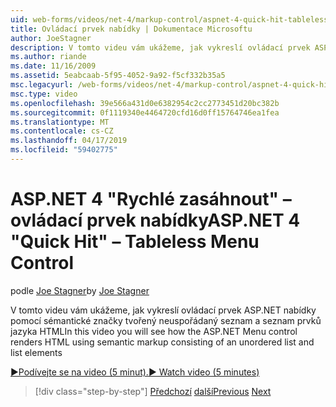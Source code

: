 ```yaml
---
uid: web-forms/videos/net-4/markup-control/aspnet-4-quick-hit-tableless-menu-control
title: Ovládací prvek nabídky | Dokumentace Microsoftu
author: JoeStagner
description: V tomto videu vám ukážeme, jak vykreslí ovládací prvek ASP.NET nabídky pomocí sémantické značky tvořený neuspořádaný seznam a seznam prvků jazyka HTML
ms.author: riande
ms.date: 11/16/2009
ms.assetid: 5eabcaab-5f95-4052-9a92-f5cf332b35a5
msc.legacyurl: /web-forms/videos/net-4/markup-control/aspnet-4-quick-hit-tableless-menu-control
msc.type: video
ms.openlocfilehash: 39e566a431d0e6382954c2cc2773451d20bc382b
ms.sourcegitcommit: 0f1119340e4464720cfd16d0ff15764746ea1fea
ms.translationtype: MT
ms.contentlocale: cs-CZ
ms.lasthandoff: 04/17/2019
ms.locfileid: "59402775"
---
```

# <a name="aspnet-4-quick-hit--tableless-menu-control"></a><span data-ttu-id="34b09-103">ASP.NET 4 "Rychlé zasáhnout" – ovládací prvek nabídky</span><span class="sxs-lookup"><span data-stu-id="34b09-103">ASP.NET 4 "Quick Hit" – Tableless Menu Control</span></span>

<span data-ttu-id="34b09-104">podle [Joe Stagner](https://github.com/JoeStagner)</span><span class="sxs-lookup"><span data-stu-id="34b09-104">by [Joe Stagner](https://github.com/JoeStagner)</span></span>

<span data-ttu-id="34b09-105">V tomto videu vám ukážeme, jak vykreslí ovládací prvek ASP.NET nabídky pomocí sémantické značky tvořený neuspořádaný seznam a seznam prvků jazyka HTML</span><span class="sxs-lookup"><span data-stu-id="34b09-105">In this video you will see how the ASP.NET Menu control renders HTML using semantic markup consisting of an unordered list and list elements</span></span> 

[<span data-ttu-id="34b09-106">&#9654;Podívejte se na video (5 minut).</span><span class="sxs-lookup"><span data-stu-id="34b09-106">&#9654; Watch video (5 minutes)</span></span>](https://channel9.msdn.com/Blogs/ASP-NET-Site-Videos/aspnet-4-quick-hit-tableless-menu-control)

> [!div class="step-by-step"]
> <span data-ttu-id="34b09-107">[Předchozí](aspnet-4-quick-hit-table-free-templated-controls.md)
> [další](aspnet-4-quick-hit-hidden-field-divs.md)</span><span class="sxs-lookup"><span data-stu-id="34b09-107">[Previous](aspnet-4-quick-hit-table-free-templated-controls.md)
[Next](aspnet-4-quick-hit-hidden-field-divs.md)</span></span>
